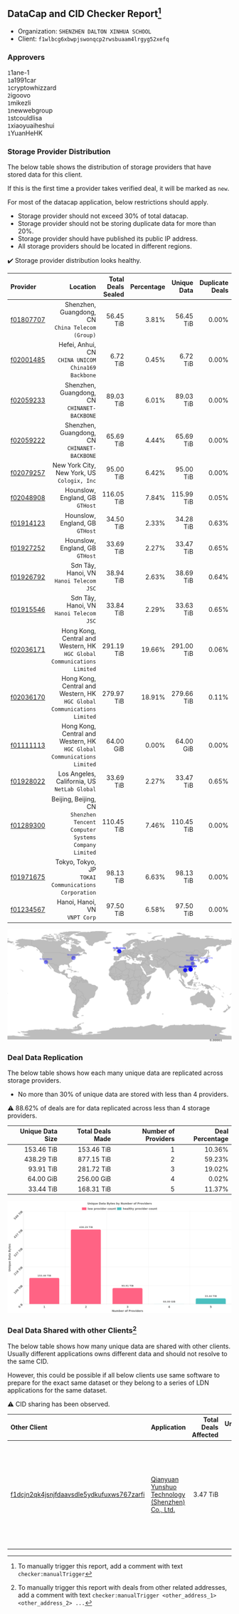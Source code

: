 ## DataCap and CID Checker Report[^1]
 - Organization: `SHENZHEN DALTON XINHUA SCHOOL`
 - Client: `f1wlbcg6xbwpjswonqcp2rwsbuaam4lrgyg52xefq`
### Approvers
`1`1ane-1<br/>`1`a1991car<br/>`1`cryptowhizzard<br/>`2`igoovo<br/>`1`mikezli<br/>`1`newwebgroup<br/>`1`stcouldlisa<br/>`1`xiaoyuaiheshui<br/>`1`YuanHeHK

### Storage Provider Distribution
The below table shows the distribution of storage providers that have stored data for this client.

If this is the first time a provider takes verified deal, it will be marked as `new`.

For most of the datacap application, below restrictions should apply.
 - Storage provider should not exceed 30% of total datacap.
 - Storage provider should not be storing duplicate data for more than 20%.
 - Storage provider should have published its public IP address.
 - All storage providers should be located in different regions.

✔️ Storage provider distribution looks healthy.

| Provider                                              |                                                                     Location | Total Deals Sealed | Percentage | Unique Data | Duplicate Deals |
| :---------------------------------------------------- | ---------------------------------------------------------------------------: | -----------------: | ---------: | ----------: | --------------: |
| [f01807707](https://filfox.info/en/address/f01807707) |                          Shenzhen, Guangdong, CN<br/>`China Telecom (Group)` |          56.45 TiB |      3.81% |   56.45 TiB |           0.00% |
| [f02001485](https://filfox.info/en/address/f02001485) |                        Hefei, Anhui, CN<br/>`CHINA UNICOM China169 Backbone` |           6.72 TiB |      0.45% |    6.72 TiB |           0.00% |
| [f02059233](https://filfox.info/en/address/f02059233) |                              Shenzhen, Guangdong, CN<br/>`CHINANET-BACKBONE` |          89.03 TiB |      6.01% |   89.03 TiB |           0.00% |
| [f02059222](https://filfox.info/en/address/f02059222) |                              Shenzhen, Guangdong, CN<br/>`CHINANET-BACKBONE` |          65.69 TiB |      4.44% |   65.69 TiB |           0.00% |
| [f02079257](https://filfox.info/en/address/f02079257) |                               New York City, New York, US<br/>`Cologix, Inc` |          95.00 TiB |      6.42% |   95.00 TiB |           0.00% |
| [f02048908](https://filfox.info/en/address/f02048908) |                                           Hounslow, England, GB<br/>`GTHost` |         116.05 TiB |      7.84% |  115.99 TiB |           0.05% |
| [f01914123](https://filfox.info/en/address/f01914123) |                                           Hounslow, England, GB<br/>`GTHost` |          34.50 TiB |      2.33% |   34.28 TiB |           0.63% |
| [f01927252](https://filfox.info/en/address/f01927252) |                                           Hounslow, England, GB<br/>`GTHost` |          33.69 TiB |      2.27% |   33.47 TiB |           0.65% |
| [f01926792](https://filfox.info/en/address/f01926792) |                                   Sơn Tây, Hanoi, VN<br/>`Hanoi Telecom JSC` |          38.94 TiB |      2.63% |   38.69 TiB |           0.64% |
| [f01915546](https://filfox.info/en/address/f01915546) |                                   Sơn Tây, Hanoi, VN<br/>`Hanoi Telecom JSC` |          33.84 TiB |      2.29% |   33.63 TiB |           0.65% |
| [f02036171](https://filfox.info/en/address/f02036171) |   Hong Kong, Central and Western, HK<br/>`HGC Global Communications Limited` |         291.19 TiB |     19.66% |  291.00 TiB |           0.06% |
| [f02036170](https://filfox.info/en/address/f02036170) |   Hong Kong, Central and Western, HK<br/>`HGC Global Communications Limited` |         279.97 TiB |     18.91% |  279.66 TiB |           0.11% |
| [f01111113](https://filfox.info/en/address/f01111113) |   Hong Kong, Central and Western, HK<br/>`HGC Global Communications Limited` |          64.00 GiB |      0.00% |   64.00 GiB |           0.00% |
| [f01928022](https://filfox.info/en/address/f01928022) |                              Los Angeles, California, US<br/>`NetLab Global` |          33.69 TiB |      2.27% |   33.47 TiB |           0.65% |
| [f01289300](https://filfox.info/en/address/f01289300) | Beijing, Beijing, CN<br/>`Shenzhen Tencent Computer Systems Company Limited` |         110.45 TiB |      7.46% |  110.45 TiB |           0.00% |
| [f01971675](https://filfox.info/en/address/f01971675) |                      Tokyo, Tokyo, JP<br/>`TOKAI Communications Corporation` |          98.13 TiB |      6.63% |   98.13 TiB |           0.00% |
| [f01234567](https://filfox.info/en/address/f01234567) |                                             Hanoi, Hanoi, VN<br/>`VNPT Corp` |          97.50 TiB |      6.58% |   97.50 TiB |           0.00% |

<img src="https://raw.githubusercontent.com/data-preservation-programs/filplus-checker-assets/main/filecoin-project/filecoin-plus-large-datasets/issues/516/1679841864807.png"/>

### Deal Data Replication
The below table shows how each many unique data are replicated across storage providers.

- No more than 30% of unique data are stored with less than 4 providers.

⚠️ 88.62% of deals are for data replicated across less than 4 storage providers.

| Unique Data Size | Total Deals Made | Number of Providers | Deal Percentage |
| ---------------: | ---------------: | ------------------: | --------------: |
|       153.46 TiB |       153.46 TiB |                   1 |          10.36% |
|       438.29 TiB |       877.15 TiB |                   2 |          59.23% |
|        93.91 TiB |       281.72 TiB |                   3 |          19.02% |
|        64.00 GiB |       256.00 GiB |                   4 |           0.02% |
|        33.44 TiB |       168.31 TiB |                   5 |          11.37% |

<img src="https://raw.githubusercontent.com/data-preservation-programs/filplus-checker-assets/main/filecoin-project/filecoin-plus-large-datasets/issues/516/1679841865646.png"/>

### Deal Data Shared with other Clients[^3]
The below table shows how many unique data are shared with other clients.
Usually different applications owns different data and should not resolve to the same CID.

However, this could be possible if all below clients use same software to prepare for the exact same dataset or they belong to a series of LDN applications for the same dataset.

⚠️ CID sharing has been observed.

| Other Client                                                                                                          | Application                                                                                                                          | Total Deals Affected | Unique CIDs | Approvers                                                                                                                                                                                                                    |
| :-------------------------------------------------------------------------------------------------------------------- | :----------------------------------------------------------------------------------------------------------------------------------- | -------------------: | ----------: | :--------------------------------------------------------------------------------------------------------------------------------------------------------------------------------------------------------------------------- |
| [f1dcjn2qk4jsnjfdaavsdle5ydkufuxws767zarfi](https://filfox.info/en/address/f1dcjn2qk4jsnjfdaavsdle5ydkufuxws767zarfi) | [Qianyuan Yunshuo Technology \(Shenzhen\) Co\., Ltd\.](https://github.com/filecoin-project/filecoin-plus-large-datasets/issues/1308) |             3.47 TiB |         111 | `1`1ane-1<br/>`1`cryptowhizzard<br/>`1`Joss-Hua<br/>`2`kernelogic<br/>`1`liyunzhi-666<br/>`1`NDLABS-OFFICE<br/>`1`newwebgroup<br/>`2`psh0691<br/>`1`stcouldlisa<br/>`1`Tom-OriginStorage<br/>`1`xiaoyuaiheshui<br/>`1`xinaxu |

[^1]: To manually trigger this report, add a comment with text `checker:manualTrigger`

[^2]: Deals from those addresses are combined into this report as they are specified with `checker:manualTrigger`

[^3]: To manually trigger this report with deals from other related addresses, add a comment with text `checker:manualTrigger <other_address_1> <other_address_2> ...`
